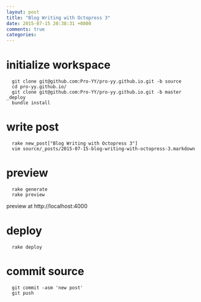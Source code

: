 ```yaml
---
layout: post
title: "Blog Writing with Octopress 3"
date: 2015-07-15 20:38:31 +0800
comments: true
categories:
---
```


# initialize workspace

```
  git clone git@github.com:Pro-YY/pro-yy.github.io.git -b source
  cd pro-yy.github.io/
  git clone git@github.com:Pro-YY/pro-yy.github.io.git -b master _deploy
  bundle install
```
# write post

```
  rake new_post["Blog Writing with Octopress 3"]
  vim source/_posts/2015-07-15-blog-writing-with-octopress-3.markdown
```

# preview

```
  rake generate
  rake preview
```

preview at http://localhost:4000

# deploy

```
  rake deploy
```

# commit source

```
  git commit -asm 'new post'
  git push
```
